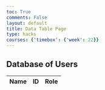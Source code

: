 ```yaml
---
toc: True
comments: False
layout: default
title: Data Table Page
type: hacks
courses: {'timebox': {'week': 22}}
---
```

## Database of Users
<table>
  <thead>
  <tr>
    <th>Name</th>
    <th>ID</th>
    <th>Role</th>
  </tr>
  </thead>
  <tbody id="result">
  </tbody>
</table>
<script type="module">
  import { uri, options } from '{{site.baseurl}}/config.js';
  const url = uri + '/api/users/';
  const resultContainer = document.getElementById("result");
  fetch(url, options)
    .then(response => {
      if (response.status === 401) {
        window.location.href = '{{site.baseurl}}/login';
        return;
      }
      if (response.status === 403) {
        alert("403 Error: You don't have access to this! Admins only")
      }
      if (response.status !== 200) {
        const errorMsg = 'Database response error: ' + response.status;
        console.log(errorMsg);
        const tr = document.createElement("tr");
        const td = document.createElement("td");
        td.innerHTML = errorMsg;
        tr.appendChild(td);
        resultContainer.appendChild(tr);
        return;
      }
      response.json().then(data => {
        console.log(data);
        for (const row of data) {
          const tr = document.createElement("tr");
          const name = document.createElement("td");
          const id = document.createElement("td");
          const role = document.createElement("td");
          name.innerHTML = row.name;
          id.innerHTML = row.uid;
          role.innerHTML = row.role;
          tr.appendChild(name);
          tr.appendChild(id);
          tr.appendChild(role);
          resultContainer.appendChild(tr);
        }
      });
    })
    .catch(err => {
      console.error(err);
      const tr = document.createElement("tr");
      const td = document.createElement("td");
      td.innerHTML = err + ": " + url;
      tr.appendChild(td);
      resultContainer.appendChild(tr);
    });
</script>
